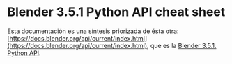 # Blender 3.5.1 Python API cheat sheet

Esta documentación es una síntesis priorizada de ésta otra: [https://docs.blender.org/api/current/index.html](https://docs.blender.org/api/current/index.html), que es la [Blender 3.5.1. Python API](https://docs.blender.org/api/current/index.html).